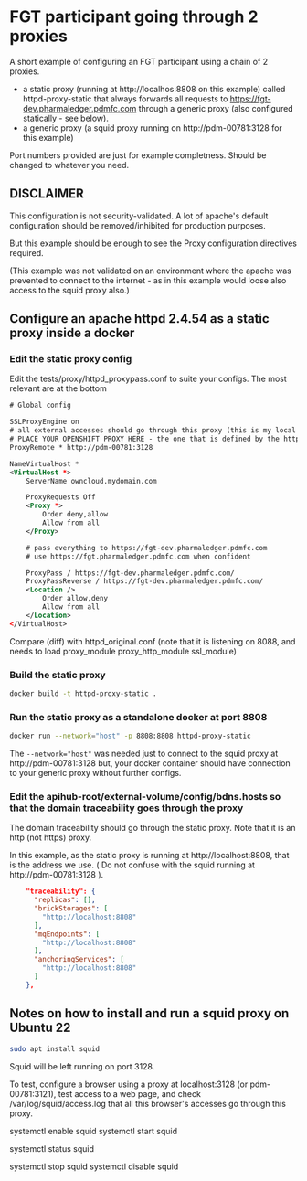 # FGT participant going through 2 proxies

A short example of configuring an FGT participant using a chain of 2 proxies.
- a static proxy (running at http://localhos:8808 on this example) called httpd-proxy-static that always forwards all requests to https://fgt-dev.pharmaledger.pdmfc.com through a generic proxy (also configured statically - see below).
- a generic proxy (a squid proxy running on http://pdm-00781:3128 for this example)

Port numbers provided are just for example completness. Should be changed to whatever you need.

## DISCLAIMER

This configuration is not security-validated. A lot of apache's default configuration should be removed/inhibited for production purposes.

But this example should be enough to see the Proxy configuration directives required.

(This example was not validated on an environment where the apache was prevented to connect to the internet - as in this example would loose also access to the squid proxy also.)


## Configure an apache httpd 2.4.54 as a static proxy inside a docker

### Edit the static proxy config

Edit the tests/proxy/httpd_proxypass.conf to suite your configs.
The most relevant are at the bottom

```xml
# Global config

SSLProxyEngine on
# all external accesses should go through this proxy (this is my local squid)
# PLACE YOUR OPENSHIFT PROXY HERE - the one that is defined by the https_proxy variable
ProxyRemote * http://pdm-00781:3128

NameVirtualHost *
<VirtualHost *>
    ServerName owncloud.mydomain.com

    ProxyRequests Off
    <Proxy *>
        Order deny,allow
        Allow from all
    </Proxy>

    # pass everything to https://fgt-dev.pharmaledger.pdmfc.com
    # use https://fgt.pharmaledger.pdmfc.com when confident

    ProxyPass / https://fgt-dev.pharmaledger.pdmfc.com/
    ProxyPassReverse / https://fgt-dev.pharmaledger.pdmfc.com/
    <Location />
        Order allow,deny
        Allow from all
    </Location>
</VirtualHost>
```

Compare (diff) with httpd_original.conf
(note that it is listening on 8088, and needs to load proxy_module proxy_http_module ssl_module)

### Build the static proxy

```sh
docker build -t httpd-proxy-static .
```

### Run the static proxy as a standalone docker at port 8808

```sh
docker run --network="host" -p 8808:8808 httpd-proxy-static
```

The `--network="host"` was needed just to connect to the squid proxy at http://pdm-00781:3128
but, your docker container should have connection to your generic proxy without further configs.

### Edit the apihub-root/external-volume/config/bdns.hosts so that the domain traceability goes through the proxy

The domain traceability should go through the static proxy.
Note that it is an http (not https) proxy.

In this example, as the static proxy is running at http://localhost:8808, that is the address we use.
( Do not confuse with the squid running at http://pdm-00781:3128 ).

```json
    "traceability": {
      "replicas": [],
      "brickStorages": [
        "http://localhost:8808"
      ],
      "mqEndpoints": [
        "http://localhost:8808"
      ],
      "anchoringServices": [
        "http://localhost:8808"
      ]
    },
```


## Notes on how to install and run a squid proxy on Ubuntu 22

```sh
sudo apt install squid
```

Squid will be left running on port 3128.

To test, configure a browser using a proxy at localhost:3128 (or pdm-00781:3121),
test access to a web page, and check /var/log/squid/access.log that all
this browser's accesses go through this proxy.

systemctl enable squid
systemctl start squid

systemctl status squid

systemctl stop squid
systemctl disable squid
